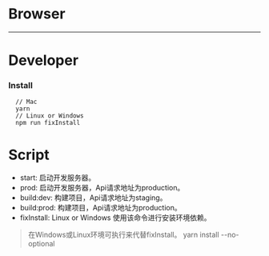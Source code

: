 # Browser
---
# Developer

### Install
```node
  // Mac
  yarn
  // Linux or Windows
  npm run fixInstall
```
# Script
  - start: 启动开发服务器。
  - prod: 启动开发服务器，Api请求地址为production。
  - build:dev: 构建项目，Api请求地址为staging。
  - build:prod: 构建项目，Api请求地址为production。
  - fixInstall: Linux or Windows 使用该命令进行安装环境依赖。

> 在Windows或Linux环境可执行来代替fixInstall。
> yarn install --no-optional
